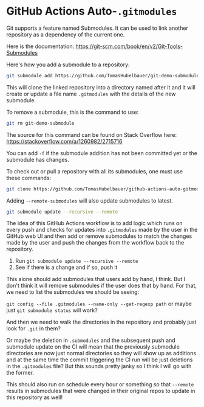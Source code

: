 # GitHub Actions Auto-`.gitmodules`

Git supports a feature named Submodules.
It can be used to link another repository as a dependency of the current one.

Here is the documentation: https://git-scm.com/book/en/v2/Git-Tools-Submodules

Here's how you add a submodule to a repository:

```sh
git submodule add https://github.com/TomasHubelbauer/git-demo-submodule
```

This will clone the linked repository into a directory named after it and it
will create or update a file name `.gitmodules` with the details of the new
submodule.

To remove a submodule, this is the command to use:

```sh
git rm git-demo-submodule
```

The source for this command can be found on Stack Overflow here:
https://stackoverflow.com/a/1260982/2715716

You can add `-f` if the submodule addition has not been committed yet or the
submodule has changes.

To check out or pull a repository with all its submodules, one must use these
commands:

```sh
git clone https://github.com/TomasHubelbauer/github-actions-auto-gitmodules --recurse-submodules
```

Adding `--remote-submodules` will also update submodules to latest.

```sh
git submodule update --recursive --remote
```

The idea of this GitHub Actions workflow is to add logic which runs on every
push and checks for updates into `.gitmodules` made by the user in the GitHub
web UI and then add or remove submodules to match the changes made by the user
and push the changes from the workflow back to the repository.

1. Run `git submodule update --recursive --remote`
2. See if there is a change and if so, push it

This alone should add submodules that users add by hand, I think.
But I don't think it will remove submodules if the user does that by hand.
For that, we need to list the submodules we should be seeing:

`git config --file .gitmodules --name-only --get-regexp path` or maybe just
`git submodule status` will work?

And then we need to walk the directories in the repository and probably just
look for `.git` in them?

Or maybe the deletion in `.submodules` and the subsequent push and submodule
update on the CI will mean that the previously submodule directories are now
just normal directories so they will show up as additions and at the same time
the commit triggering the CI run will be just deletions in the `.gitmodules`
file?
But this sounds pretty janky so I think I will go with the former.

This should also run on schedule every hour or something so that `--remote`
results in submodules that were changed in their original repos to update in
this repository as well!
